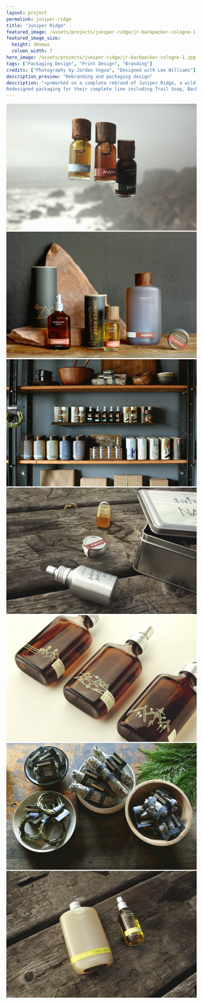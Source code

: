 ```yaml
---
layout: project
permalink: juniper-ridge
title: "Juniper Ridge"
featured_image: /assets/projects/juniper-ridge/jr-backpacker-cologne-1.jpg/
featured_image_size:
  height: 30vmax
  column_width: 7
hero_image: /assets/projects/juniper-ridge/jr-backpacker-cologne-1.jpg
tags: ["Packaging Design", "Print Design", "Branding"]
credits: ["Photography by Jordan Vogua", "Designed with Lee Williams"]
description_preview: "Rebranding and packaging design"
description: "<p>Worked on a complete rebrand of Juniper Ridge, a wild-harvested fragrance company, to visually unify their brand.
Redesigned packaging for their complete line including Trail Soap, Backpacker's Cologne, Cabin Spray, Campfire Incense and Smudge's.</p>"
---
```


<div class="grid">

  <div class="grid__col-12">
    <img src="/assets/projects/juniper-ridge/jr-backpacker-cologne-1.jpg" />
  </div>

  <div class="grid__col-md-6">
    <img src="/assets/projects/juniper-ridge/jr-mojave-1.jpg"/>
  </div>

  <div class="grid__col-md-6">
    <img src="/assets/projects/juniper-ridge/jr-display-2.jpg" />
  </div>

  <div class="grid__col-12">
    <img src="/assets/projects/juniper-ridge/jr-box-set-1.jpg" />
  </div>

  <div class="grid__col-md-6">
    <img src="/assets/projects/juniper-ridge/jr-cabin-spray-backs-1.jpg"/>
  </div>

  <div class="grid__col-md-6">
    <img src="/assets/projects/juniper-ridge/jr-smudges-1.jpg" />
  </div>

  <div class="grid__col-12 grid__col--bleed-bottom">
    <img src="/assets/projects/juniper-ridge/jr-christmas-fur-set-1.jpg" />
  </div>

</div>